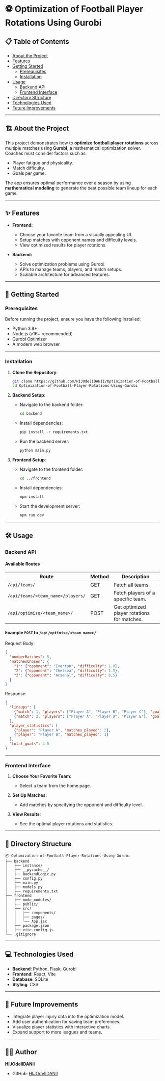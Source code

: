 

# ⚽ Optimization of Football Player Rotations Using Gurobi


## 📋 Table of Contents

- [About the Project](#about-the-project)
- [Features](#features)
- [Getting Started](#getting-started)
  - [Prerequisites](#prerequisites)
  - [Installation](#installation)
- [Usage](#usage)
  - [Backend API](#backend-api)
  - [Frontend Interface](#frontend-interface)
- [Directory Structure](#directory-structure)
- [Technologies Used](#technologies-used)
- [Future Improvements](#future-improvements)

---

## 🏗️ About the Project

This project demonstrates how to **optimize football player rotations** across multiple matches using **Gurobi**, a mathematical optimization solver. Coaches must consider factors such as:

- Player fatigue and physicality.
- Match difficulty.
- Goals per game.

The app ensures optimal performance over a season by using **mathematical modeling** to generate the best possible team lineup for each game.

---

## ✨ Features

- **Frontend:**
  - Choose your favorite team from a visually appealing UI.
  - Setup matches with opponent names and difficulty levels.
  - View optimized results for player rotations.

- **Backend:**
  - Solve optimization problems using Gurobi.
  - APIs to manage teams, players, and match setups.
  - Scalable architecture for advanced features.

---

## 🚀 Getting Started

### Prerequisites

Before running the project, ensure you have the following installed:

- Python 3.8+
- Node.js (v16+ recommended)
- Gurobi Optimizer
- A modern web browser

---

### Installation

1. **Clone the Repository**:
   ```bash
   git clone https://github.com/HIJOdelIDANII/Optimization-of-Football-Player-Rotations-Using-Gurobi.git
   cd Optimization-of-Football-Player-Rotations-Using-Gurobi
   ```

2. **Backend Setup**:
   - Navigate to the backend folder:
     ```bash
     cd backend
     ```
   - Install dependencies:
     ```bash
     pip install -r requirements.txt
     ```
   - Run the backend server:
     ```bash
     python main.py
     ```

3. **Frontend Setup**:
   - Navigate to the frontend folder:
     ```bash
     cd ../frontend
     ```
   - Install dependencies:
     ```bash
     npm install
     ```
   - Start the development server:
     ```bash
     npm run dev
     ```

---

## 🛠️ Usage

### Backend API

#### **Available Routes**

| Route                                 | Method | Description                                      |
|--------------------------------------|--------|--------------------------------------------------|
| `/api/teams/`                        | GET    | Fetch all teams.                                |
| `/api/teams/<team_name>/players/`    | GET    | Fetch players of a specific team.               |
| `/api/optimise/<team_name>/`         | POST   | Get optimized player rotations for matches.     |

#### Example `POST` to `/api/optimise/<team_name>/`

Request Body:

```json
{
  "numberMatches": 5,
  "matchesChosen": {
    "1": {"opponent": "Everton", "difficulty": 1.0},
    "2": {"opponent": "Chelsea", "difficulty": 1.5},
    "3": {"opponent": "Arsenal", "difficulty": 0.5}
  }
}
```

Response:

```json
{
  "lineups": [
    {"match": 1, "players": ["Player A", "Player B", "Player C"], "goals": 2.7, "opponent": "Everton"},
    {"match": 2, "players": ["Player A", "Player D", "Player E"], "goals": 1.8, "opponent": "Chelsea"}
  ],
  "player_statistics": [
    {"player": "Player A", "matches_played": 2},
    {"player": "Player B", "matches_played": 1}
  ],
  "total_goals": 4.5
}
```

---

### Frontend Interface

1. **Choose Your Favorite Team**:
   - Select a team from the home page.

2. **Set Up Matches**:
   - Add matches by specifying the opponent and difficulty level.

3. **View Results**:
   - See the optimal player rotations and statistics.

---

## 📁 Directory Structure

```plaintext
📦 Optimization-of-Football-Player-Rotations-Using-Gurobi
├── backend
│   ├── instance/
│   ├── __pycache__/
│   ├── BackendLogic.py
│   ├── config.py
│   ├── main.py
│   ├── models.py
│   ├── requirements.txt
├── frontend
│   ├── node_modules/
│   ├── public/
│   ├── src/
│   │   ├── components/
│   │   ├── pages/
│   │   └── App.jsx
│   ├── package.json
│   ├── vite.config.js
└── .gitignore
```

---

## 💻 Technologies Used

- **Backend**: Python, Flask, Gurobi
- **Frontend**: React, Vite
- **Database**: SQLite
- **Styling**: CSS

---

## 🔮 Future Improvements

- Integrate player injury data into the optimization model.
- Add user authentication for saving team preferences.
- Visualize player statistics with interactive charts.
- Expand support to more leagues and teams.


---

## 👨‍💻 Author

**HIJOdelIDANII**  
- GitHub: [HIJOdelIDANII](https://github.com/HIJOdelIDANII)



